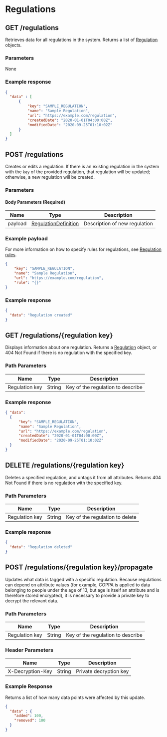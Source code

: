 # Regulations

## GET /regulations
Retrieves data for all regulations in the system. Returns a list of [Regulation](#somewhere) objects.

### Parameters
None

### Example response
```json
{
  "data" : [
      {
          "key": "SAMPLE_REGULATION",
          "name": "Sample Regulation",
          "url": "https://example.com/regulation",
          "createdDate": "2020-01-01T04:00:00Z",
          "modifiedDate": "2020-09-25T01:10:02Z"
      }
  ]
}
```

## POST /regulations
Creates or edits a regulation. If there is an existing regulation in the system with the `key` of the provided regulation, that regulation will be updated; otherwise, a new regulation will be created.

### Parameters

#### Body Parameters (Required)
|Name            |Type                           |Description                  |
|----------------|-------------------------------|-----------------------------|
|payload         |[RegulationDefinition](#somewhere)        |Description of new regulation |

### Example payload
For more information on how to specify rules for regulations, see [Regulation rules](#../tutorials/regulation-rules.md).

```json
{
    "key": "SAMPLE_REGULATION",
    "name": "Sample Regulation",
    "url": "https://example.com/regulation",
    "rule": "{}"
}
```

### Example response
```json
{
  "data": "Regulation created"
}
```

## GET /regulations/{regulation key}
Displays information about one regulation. Returns a [Regulation](#somewhere) object, or 404 Not Found if there is no regulation with the specified key.

### Path Parameters
|Name            |Type                           |Description                  |
|----------------|-------------------------------|-----------------------------|
|Regulation key  |String                         |Key of the regulation to describe|

### Example response
```json
{ "data": 
  {
      "key": "SAMPLE_REGULATION",
      "name": "Sample Regulation",
      "url": "https://example.com/regulation",
      "createdDate": "2020-01-01T04:00:00Z",
      "modifiedDate": "2020-09-25T01:10:02Z"
  }
}
```

## DELETE /regulations/{regulation key}
Deletes a specified regulation, and untags it from all attributes. Returns 404 Not Found if there is no regulation with the specified key.

### Path Parameters
|Name            |Type                           |Description                  |
|----------------|-------------------------------|-----------------------------|
|Regulation key  |String                         |Key of the regulation to delete|

### Example response
```json
{
  "data": "Regulation deleted"
}
```

## POST /regulations/{regulation key}/propagate
Updates what data is tagged with a specific regulation. Because regulations can depend on attribute values (for example, COPPA is applied to data belonging to people under the age of 13, but age is itself an attribute and is therefore stored encrypted), it is necessary to provide a private key to decrypt the relevant data.

### Path Parameters
|Name            |Type                           |Description                  |
|----------------|-------------------------------|-----------------------------|
|Regulation key  |String                         |Key of the regulation to describe|

### Header Parameters
|Name            |Type                           |Description                  |
|----------------|-------------------------------|-----------------------------|
|X-Decryption-Key|String                         |Private decryption key       |

### Example Response
Returns a list of how many data points were affected by this update.
```json
{
  "data" : {
    "added": 100,
    "removed": 100
  }
}
```